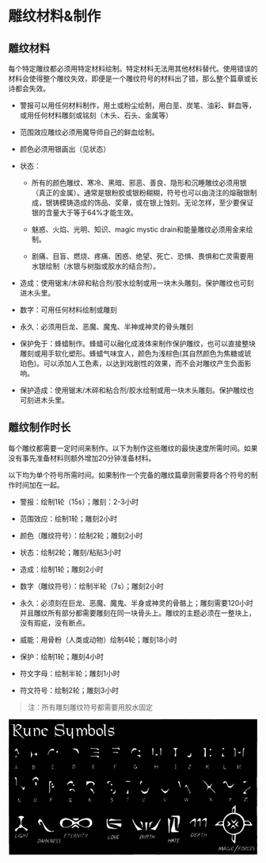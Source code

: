 # 雕纹材料&制作

## 雕纹材料

每个特定雕纹都必须用特定材料绘制。特定材料无法用其他材料替代。使用错误的材料会使得整个雕纹失效，即便是一个雕纹符号的材料出了错，那么整个篇章或长诗都会失效。

- 警报可以用任何材料制作，用土或粉尘绘制，用白垩、炭笔、油彩、鲜血等，或用任何材料雕刻或铭刻（木头、石头、金属等）
- 范围效应雕纹必须用魔导师自己的鲜血绘制。
- 颜色必须用银画出（见状态）
- 状态：


  - 所有的颜色雕纹、寒冷、黑暗、邪恶、善良、隐形和沉睡雕纹必须用银（真正的金属）。通常是银粉胶或银粉糊糊，符号也可以由浇注的熔融银制成，银铸模铸造成的饰品、奖章，或在银上蚀刻。无论怎样，至少要保证银的含量大于等于64%才能生效。

  - 魅惑、火焰、光明、知识、magic mystic drain和能量雕纹必须用金来绘制。

  - 剧痛、目盲、燃烧、疼痛、困惑、绝望、死亡、恐惧、畏惧和亡灵需要用水银绘制（水银与树脂或胶水的结合剂）。

- 造成：使用锯末/木碎和粘合剂/胶水绘制或用一块木头雕刻。保护雕纹也可刻进木头里。

- 数字：可用任何材料绘制或雕刻

- 永久：必须用巨龙、恶魔、魔鬼、半神或神灵的骨头雕刻

- 保护免于：蜂蜡制作。蜂蜡可以融化成液体来制作保护雕纹，也可以直接整块雕刻或用手软化塑形。蜂蜡气味宜人，颜色为浅棕色(其自然颜色为焦糖或琥珀色)。可以添加人工色素，以达到戏剧性的效果，而不会对雕纹产生负面影响。

- 保护造成：使用锯末/木碎和粘合剂/胶水绘制或用一块木头雕刻。保护雕纹也可刻进木头里。




## 雕纹制作时长

每个雕纹都需要一定时间来制作。以下为制作这些雕纹的最快速度所需时间。如果没有事先准备材料则额外增加20分钟准备材料。

以下均为单个符号所需时间。如果制作一个完备的雕纹篇章则需要将各个符号的制作时间加在一起。

- 警报：绘制1轮（15s）；雕刻：2-3小时

- 范围效应：绘制1轮；雕刻2小时

- 颜色（雕纹符号）：绘制2轮；雕刻2小时

- 状态：绘制2轮；雕刻/粘贴3小时

- 造成：绘制1轮；雕刻2小时

- 数字（雕纹符号）：绘制半轮（7s）；雕刻2小时

- 永久：必须刻在巨龙、恶魔、魔鬼、半身或神灵的骨骼上；雕刻需要120小时并且雕纹所有部分都需要雕刻在同一块骨头上。雕纹的主题必须在一整块上，没有瑕疵，没有断点。

- 威能：用骨粉（人类或动物）绘制4轮；雕刻18小时

- 保护：绘制1轮；雕刻4小时

- 符文字母：绘制半轮；雕刻1小时

- 符文符号：绘制2轮；雕刻3小时


> 注：所有雕刻雕纹符号都需要用胶水固定

![image-20240708100557741](./assets/image-20240708100557741.webp)